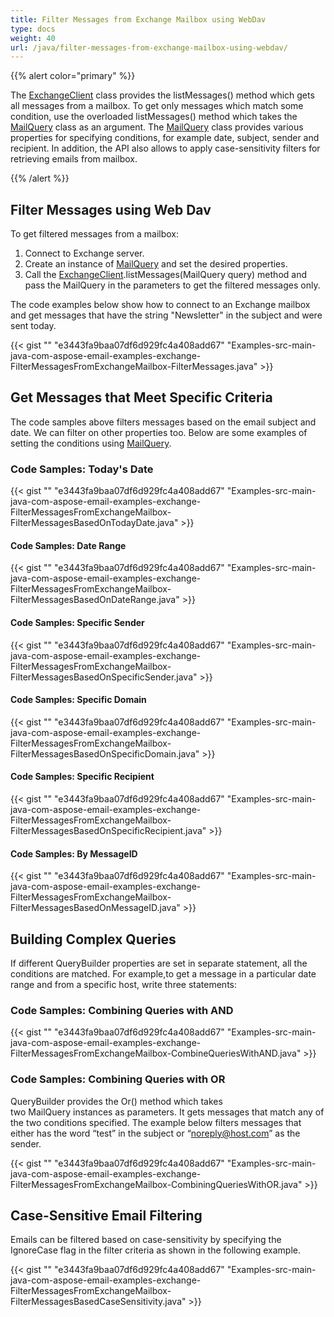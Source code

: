 ```yaml
---
title: Filter Messages from Exchange Mailbox using WebDav
type: docs
weight: 40
url: /java/filter-messages-from-exchange-mailbox-using-webdav/
---
```


{{% alert color="primary" %}} 

The [ExchangeClient](http://www.aspose.com/api/java/email/com.aspose.email/classes/ExchangeClient) class provides the listMessages() method which gets all messages from a mailbox. To get only messages which match some condition, use the overloaded listMessages() method which takes the [MailQuery](http://www.aspose.com/api/java/email/com.aspose.email/classes/MailQuery) class as an argument. The [MailQuery](http://www.aspose.com/api/java/email/com.aspose.email/classes/MailQuery) class provides various properties for specifying conditions, for example date, subject, sender and recipient. In addition, the API also allows to apply case-sensitivity filters for retrieving emails from mailbox.

{{% /alert %}} 
## **Filter Messages using Web Dav**
To get filtered messages from a mailbox:

1. Connect to Exchange server.
1. Create an instance of [MailQuery](http://www.aspose.com/api/java/email/com.aspose.email/classes/MailQuery) and set the desired properties.
1. Call the [ExchangeClient](http://www.aspose.com/api/java/email/com.aspose.email/classes/ExchangeClient).listMessages(MailQuery query) method and pass the MailQuery in the parameters to get the filtered messages only.

The code examples below show how to connect to an Exchange mailbox and get messages that have the string "Newsletter" in the subject and were sent today.

{{< gist "" "e3443fa9baa07df6d929fc4a408add67" "Examples-src-main-java-com-aspose-email-examples-exchange-FilterMessagesFromExchangeMailbox-FilterMessages.java" >}}
## **Get Messages that Meet Specific Criteria**
The code samples above filters messages based on the email subject and date. We can filter on other properties too. Below are some examples of setting the conditions using [MailQuery](http://www.aspose.com/api/java/email/com.aspose.email/classes/MailQuery).
### **Code Samples: Today's Date**
{{< gist "" "e3443fa9baa07df6d929fc4a408add67" "Examples-src-main-java-com-aspose-email-examples-exchange-FilterMessagesFromExchangeMailbox-FilterMessagesBasedOnTodayDate.java" >}}
#### **Code Samples: Date Range**
{{< gist "" "e3443fa9baa07df6d929fc4a408add67" "Examples-src-main-java-com-aspose-email-examples-exchange-FilterMessagesFromExchangeMailbox-FilterMessagesBasedOnDateRange.java" >}}
#### **Code Samples: Specific Sender**
{{< gist "" "e3443fa9baa07df6d929fc4a408add67" "Examples-src-main-java-com-aspose-email-examples-exchange-FilterMessagesFromExchangeMailbox-FilterMessagesBasedOnSpecificSender.java" >}}
#### **Code Samples: Specific Domain**
{{< gist "" "e3443fa9baa07df6d929fc4a408add67" "Examples-src-main-java-com-aspose-email-examples-exchange-FilterMessagesFromExchangeMailbox-FilterMessagesBasedOnSpecificDomain.java" >}}
#### **Code Samples: Specific Recipient**
{{< gist "" "e3443fa9baa07df6d929fc4a408add67" "Examples-src-main-java-com-aspose-email-examples-exchange-FilterMessagesFromExchangeMailbox-FilterMessagesBasedOnSpecificRecipient.java" >}}
#### **Code Samples: By MessageID**
{{< gist "" "e3443fa9baa07df6d929fc4a408add67" "Examples-src-main-java-com-aspose-email-examples-exchange-FilterMessagesFromExchangeMailbox-FilterMessagesBasedOnMessageID.java" >}}
## **Building Complex Queries**
If different QueryBuilder properties are set in separate statement, all the conditions are matched. For example,to get a message in a particular date range and from a specific host, write three statements:
### **Code Samples: Combining Queries with AND**
{{< gist "" "e3443fa9baa07df6d929fc4a408add67" "Examples-src-main-java-com-aspose-email-examples-exchange-FilterMessagesFromExchangeMailbox-CombineQueriesWithAND.java" >}}
### **Code Samples: Combining Queries with OR**
QueryBuilder provides the Or() method which takes two MailQuery instances as parameters. It gets messages that match any of the two conditions specified. The example below filters messages that either has the word “test” in the subject or “noreply@host.com” as the sender.

{{< gist "" "e3443fa9baa07df6d929fc4a408add67" "Examples-src-main-java-com-aspose-email-examples-exchange-FilterMessagesFromExchangeMailbox-CombiningQueriesWithOR.java" >}}
## **Case-Sensitive Email Filtering**
Emails can be filtered based on case-sensitivity by specifying the IgnoreCase flag in the filter criteria as shown in the following example.

{{< gist "" "e3443fa9baa07df6d929fc4a408add67" "Examples-src-main-java-com-aspose-email-examples-exchange-FilterMessagesFromExchangeMailbox-FilterMessagesBasedCaseSensitivity.java" >}}
